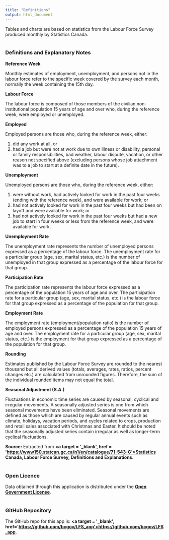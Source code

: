 ```yaml
---
title: "Definitions"
output: html_document
---
```


Tables and charts are based on statistics from the Labour Force Survey produced monthly by Statistics Canada.
<br><br>

### Definitions and Explanatory Notes

**Reference Week**  

Monthly estimates of employment, unemployment, and persons not in the labour force refer to the specific week covered by the survey each month,
normally the week containing the 15th day.  

**Labour Force**  

The labour force is composed of those members of the civilian non-institutional population 15 years of age and over who, during the reference week,
were employed or unemployed.  

**Employed**  

Employed persons are those who, during the reference week, either:  

1. did any work at all, or  
2. had a job but were not at work due to own illness or disability, personal or family responsibilities, bad weather, labour dispute, vacation, or other reason not specified above (excluding persons whose job attachment was to a job to start at a definite date in the future).  

**Unemployment**  

Unemployed persons are those who, during the reference week, either:  

1. were without work, had actively looked for work in the past four weeks (ending with the reference week), and were available for work; or  
2. had not actively looked for work in the past four weeks but had been on layoff and were available for work; or  
3. had not actively looked for work in the past four weeks but had a new job to start in four weeks or less from the reference week, and were available for work.  

**Unemployment Rate**  

The unemployment rate represents the number of unemployed persons expressed as a percentage of the labour force. The unemployment rate for a
particular group (age, sex, marital status, etc.) is the number of unemployed in that group expressed as a percentage of the labour force for that group.  

**Participation Rate**  

The participation rate represents the labour force expressed as a percentage of the population 15 years of age and over. The participation rate
for a particular group (age, sex, marital status, etc.) is the labour force for that group expressed as a percentage of the population for that group.  
 
**Employment Rate**  

The employment rate (employment/population ratio) is the number of employed persons expressed as a percentage of the population 15 years of age
and over. The employment rate for a particular group (age, sex, marital status, etc.) is the employment for that group expressed as a percentage
of the population for that group.  

**Rounding**  

Estimates published by the Labour Force Survey are rounded to the nearest thousand but all derived values (totals, averages, rates, ratios, percent
changes etc.) are calculated from unrounded figures. Therefore, the sum of the individual rounded items may not equal the total.  

**Seasonal Adjustment (S.A.)**  

Fluctuations in economic time series are caused by seasonal, cyclical and irregular movements. A seasonally adjusted series is one from which
seasonal movements have been eliminated. Seasonal movements are defined as those which are caused by regular annual events such as
climate, holidays, vacation periods, and cycles related to crops, production and retail sales associated with Christmas and Easter. It should be
noted that the seasonally adjusted series contain irregular as well as longer-term cyclical fluctuations.  


**Source:** Extracted from **<a target = '_blank', href = 'https://www150.statcan.gc.ca/n1/en/catalogue/71-543-G'>Statistics Canada, Labour Force Survey, Definitions and Explanations</a>**.
<br><br>

### Open Licence

Data obtained through this application is distributed under the **<a href='https://www2.gov.bc.ca/gov/content/data/open-data/open-government-licence-bc'>Open Government License</a>**.
<br><br>

### GitHub Repository

The GitHub repo for this app is: **<a target = '_blank', href='https://github.com/bcgov/LFS_app'>https://github.com/bcgov/LFS_app</a>**.
<br><br>


